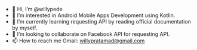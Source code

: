 - 👋 Hi, I’m @willypede
- 👀 I’m interested in Android Mobile Apps Development using Kotlin.
- 🌱 I’m currently learning requesting API by reading official documentation by myself.
- 💞️ I’m looking to collaborate on Facebook API for requesting API.
- 📫 How to reach me Gmail: willypratamad@gmail.com

<!---
willypede/willypede is a ✨ special ✨ repository because its `README.md` (this file) appears on your GitHub profile.
You can click the Preview link to take a look at your changes.
--->

